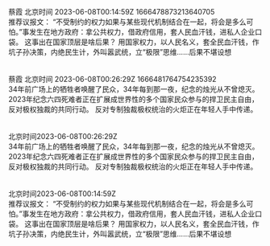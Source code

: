 蔡霞 北京时间 2023-06-08T00:14:59Z 1666478873213640705<br>推荐议报文：
“不受制约的权力如果与某些现代机制结合在一起，将会是多么可怕。”事发生在地方政府：拿公共权力，借政府信用，套人民血汗钱，进私人企业口袋。
这事出在国家顶层是啥后果？
用国家权力，以人民名义，套全民血汗钱，作坑子孙决策，内绝民生计，外叫嚣武统，立“极限”思维……后果不堪设想<br><br><br>蔡霞 北京时间 2023-06-08T00:26:29Z 1666481764754235392<br>34年前广场上的牺牲者唤醒了民众，34年每到那一夜，纪念的烛光从不曾熄灭。2023年纪念六四死难者正在扩展成世界性的多个国家民众参与的捍卫民主自由，反对极权独裁的共同行动。
反对专制独裁极权统治的火炬正在年轻人手中传递。<br><br><br>北京时间2023-06-08T00:26:29Z<br>34年前广场上的牺牲者唤醒了民众，34年每到那一夜，纪念的烛光从不曾熄灭。2023年纪念六四死难者正在扩展成世界性的多个国家民众参与的捍卫民主自由，反对极权独裁的共同行动。
反对专制独裁极权统治的火炬正在年轻人手中传递。<br><br><br>北京时间2023-06-08T00:14:59Z<br>推荐议报文：
“不受制约的权力如果与某些现代机制结合在一起，将会是多么可怕。”事发生在地方政府：拿公共权力，借政府信用，套人民血汗钱，进私人企业口袋。
这事出在国家顶层是啥后果？
用国家权力，以人民名义，套全民血汗钱，作坑子孙决策，内绝民生计，外叫嚣武统，立“极限”思维……后果不堪设想<br><br><br>